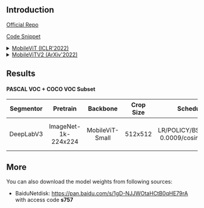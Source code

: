 ## Introduction

<a href="https://github.com/apple/ml-cvnets">Official Repo</a>

<a href="https://github.com/SegmentationBLWX/sssegmentation/blob/main/ssseg/modules/models/backbones/mobilevit.py">Code Snippet</a>

<details>
<summary align="left"><a href="https://arxiv.org/pdf/2110.02178.pdf">MobileViT (ICLR'2022)</a></summary>

```latex
@article{mehta2021mobilevit,
    title={Mobilevit: light-weight, general-purpose, and mobile-friendly vision transformer},
    author={Mehta, Sachin and Rastegari, Mohammad},
    journal={arXiv preprint arXiv:2110.02178},
    year={2021}
}
```

</details>

<details>
<summary align="left"><a href="https://arxiv.org/pdf/2206.02680.pdf">MobileViTV2 (ArXiv'2022)</a></summary>

```latex
@article{mehta2022separable,
    title={Separable self-attention for mobile vision transformers},
    author={Mehta, Sachin and Rastegari, Mohammad},
    journal={arXiv preprint arXiv:2206.02680},
    year={2022}
}
```

</details>


## Results

#### PASCAL VOC + COCO VOC Subset

| Segmentor     | Pretrain               | Backbone         | Crop Size  | Schedule                                 | Train/Eval Set                                 | mIoU   | Download                                                                                                                                                                                                                                                                                                                                                                                                                        |
| :-:           | :-:                    | :-:              | :-:        | :-:                                      | :-:                                            | :-:    | :-:                                                                                                                                                                                                                                                                                                                                                                                                                             |
| DeepLabV3     | ImageNet-1k-224x224    | MobileViT-Small  | 512x512    | LR/POLICY/BS/EPOCH: 0.0009/cosine/64/50  | voc trainaug + cocovocsubet train / voc val    |        | [cfg](https://raw.githubusercontent.com/SegmentationBLWX/sssegmentation/main/ssseg/configs/mobilevit/deeplabv3_mobilevits_voc-cocosubvoc.py) &#124; [model](https://github.com/SegmentationBLWX/modelstore/releases/download/ssseg_mobilevit/deeplabv3_mobilevits_voc-cocosubvoc.pth) &#124; [log](https://github.com/SegmentationBLWX/modelstore/releases/download/ssseg_mobilevit/deeplabv3_mobilevits_voc-cocosubvoc.pth)    |


## More

You can also download the model weights from following sources:

- BaiduNetdisk: https://pan.baidu.com/s/1gD-NJJWOtaHCtB0qHE79rA with access code **s757**